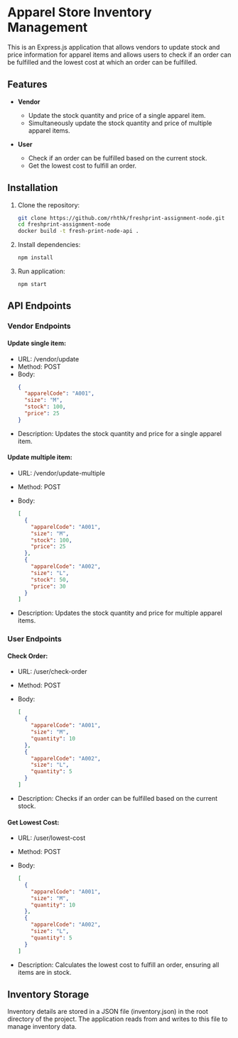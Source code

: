 # Apparel Store Inventory Management

This is an Express.js application that allows vendors to update stock and price information for apparel items and allows users to check if an order can be fulfilled and the lowest cost at which an order can be fulfilled.

## Features

- **Vendor**

  - Update the stock quantity and price of a single apparel item.
  - Simultaneously update the stock quantity and price of multiple apparel items.

- **User**
  - Check if an order can be fulfilled based on the current stock.
  - Get the lowest cost to fulfill an order.

## Installation

1. Clone the repository:
   ```bash
   git clone https://github.com/rhthk/freshprint-assignment-node.git
   cd freshprint-assignment-node
   docker build -t fresh-print-node-api .
   ```
2. Install dependencies:
   ```bash
   npm install
   ```
3. Run application:
   ```
   npm start
   ```

## API Endpoints

### Vendor Endpoints

#### Update single item:

- URL: /vendor/update
- Method: POST
- Body:
  ```json
  {
    "apparelCode": "A001",
    "size": "M",
    "stock": 100,
    "price": 25
  }
  ```
- Description: Updates the stock quantity and price for a single apparel item.

#### Update multiple item:

- URL: /vendor/update-multiple
- Method: POST
- Body:

  ```json
  [
    {
      "apparelCode": "A001",
      "size": "M",
      "stock": 100,
      "price": 25
    },
    {
      "apparelCode": "A002",
      "size": "L",
      "stock": 50,
      "price": 30
    }
  ]
  ```

- Description: Updates the stock quantity and price for multiple apparel items.

### User Endpoints

#### Check Order:

- URL: /user/check-order
- Method: POST
- Body:

  ```json
  [
    {
      "apparelCode": "A001",
      "size": "M",
      "quantity": 10
    },
    {
      "apparelCode": "A002",
      "size": "L",
      "quantity": 5
    }
  ]
  ```

- Description: Checks if an order can be fulfilled based on the current stock.

#### Get Lowest Cost:

- URL: /user/lowest-cost
- Method: POST
- Body:

  ```json
  [
    {
      "apparelCode": "A001",
      "size": "M",
      "quantity": 10
    },
    {
      "apparelCode": "A002",
      "size": "L",
      "quantity": 5
    }
  ]
  ```

- Description: Calculates the lowest cost to fulfill an order, ensuring all items are in stock.

## Inventory Storage

Inventory details are stored in a JSON file (inventory.json) in the root directory of the project. The application reads from and writes to this file to manage inventory data.
